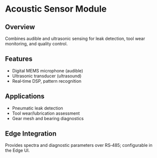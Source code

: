 # Acoustic Sensor Module

## Overview
Combines audible and ultrasonic sensing for leak detection, tool wear monitoring, and quality control.

## Features
- Digital MEMS microphone (audible)
- Ultrasonic transducer (ultrasound)
- Real‑time DSP, pattern recognition

## Applications
- Pneumatic leak detection
- Tool wear/lubrication assessment
- Gear mesh and bearing diagnostics

## Edge Integration
Provides spectra and diagnostic parameters over RS‑485; configurable in the Edge UI.
